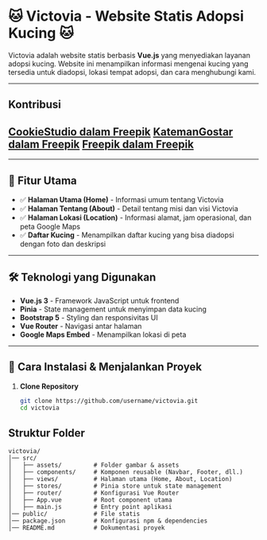 # 🐱 Victovia - Website Statis Adopsi Kucing 🐱

Victovia adalah website statis berbasis **Vue.js** yang menyediakan layanan adopsi kucing. Website ini menampilkan informasi mengenai kucing yang tersedia untuk diadopsi, lokasi tempat adopsi, dan cara menghubungi kami.

---
## Kontribusi
[CookieStudio dalam Freepik](https://www.freepik.com/author/cookie-studio)
[KatemanGostar dalam Freepik](https://www.freepik.com/author/katemangostar)
[Freepik dalam Freepik](https://www.freepik.com/author/freepik)
---

---
## 🚀 Fitur Utama
- ✅ **Halaman Utama (Home)** - Informasi umum tentang Victovia
- ✅ **Halaman Tentang (About)** - Detail tentang misi dan visi Victovia
- ✅ **Halaman Lokasi (Location)** - Informasi alamat, jam operasional, dan peta Google Maps
- ✅ **Daftar Kucing** - Menampilkan daftar kucing yang bisa diadopsi dengan foto dan deskripsi

---

## 🛠️ Teknologi yang Digunakan
- **Vue.js 3** - Framework JavaScript untuk frontend
- **Pinia** - State management untuk menyimpan data kucing
- **Bootstrap 5** - Styling dan responsivitas UI
- **Vue Router** - Navigasi antar halaman
- **Google Maps Embed** - Menampilkan lokasi di peta

---

## 📌 Cara Instalasi & Menjalankan Proyek
1. **Clone Repository**
   ```bash
   git clone https://github.com/username/victovia.git
   cd victovia

## Struktur Folder
```
victovia/
│── src/
│   ├── assets/         # Folder gambar & assets
│   ├── components/     # Komponen reusable (Navbar, Footer, dll.)
│   ├── views/          # Halaman utama (Home, About, Location)
│   ├── stores/         # Pinia store untuk state management
│   ├── router/         # Konfigurasi Vue Router
│   ├── App.vue         # Root component utama
│   ├── main.js         # Entry point aplikasi
│── public/             # File statis
│── package.json        # Konfigurasi npm & dependencies
│── README.md           # Dokumentasi proyek
```

